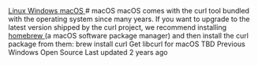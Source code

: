 <a href="linux.html" class="navButton-94f2579c--pageItemWithChildrenNested-2c5d8183--navButtonClickable-161b88ca">
<span class="text-4505230f--UIH300-2063425d--textContentFamily-49a318e1--navButtonLabel-14a4968f">Linux</span>
</a>
<a href="windows.html" class="navButton-94f2579c--pageItemWithChildrenNested-2c5d8183--navButtonClickable-161b88ca">
<span class="text-4505230f--UIH300-2063425d--textContentFamily-49a318e1--navButtonLabel-14a4968f">Windows</span>
</a>
<a href="macos.html" class="navButton-94f2579c--pageItemWithChildrenNested-2c5d8183--navButtonClickable-161b88ca--navButtonOpened-6a88552e">
<span class="text-4505230f--UIH300-2063425d--textContentFamily-49a318e1--navButtonLabel-14a4968f">macOS</span>
</a>
# <span class="text-4505230f--DisplayH900-bfb998fa--textContentFamily-49a318e1">macOS</span>
<span class="text-4505230f--UIH300-2063425d--textUIFamily-5ebd8e40--text-8ee2c8b2">
</span>
<span class="text-4505230f--TextH400-3033861f--textContentFamily-49a318e1">
<span data-key="fc08c642953a47ed9e2f20ba7f385a24">
<span data-offset-key="fc08c642953a47ed9e2f20ba7f385a24:0">macOS comes with the curl tool bundled with the operating system since many years. If you want to upgrade to the latest version shipped by the curl project, we recommend installing </span>
</span>
<a href="https://brew.sh/" class="link-a079aa82--primary-53a25e66--link-faf6c434">
<span data-key="5bd5d5b994684cfc9bd76cad60bc9af6">
<span data-offset-key="5bd5d5b994684cfc9bd76cad60bc9af6:0">homebrew</span>
</span>
</a>
<span data-key="039bbc467d744c0289cf6744978beada">
<span data-offset-key="039bbc467d744c0289cf6744978beada:0"> (a macOS software package manager) and then install the curl package from them:</span>
</span>
</span>    brew install curl<span class="text-4505230f--HeadingH700-04e1a2a3--textContentFamily-49a318e1">
<span data-key="22c0ef235d6e450e9935619fae459deb">
<span data-offset-key="22c0ef235d6e450e9935619fae459deb:0">Get libcurl for macOS</span>
</span>
</span>
<span class="text-4505230f--TextH400-3033861f--textContentFamily-49a318e1">
<span data-key="a7341395a2b743ac871accc701ba7c1b">
<span data-offset-key="a7341395a2b743ac871accc701ba7c1b:0">TBD</span>
</span>
</span>
<a href="windows.html" class="reset-3c756112--card-6570f064--whiteCard-fff091a4--cardPrevious-56a5e674">
</a>
<span class="text-4505230f--TextH200-a3425406--textContentFamily-49a318e1">Previous</span>
<span class="text-4505230f--UIH400-4e41e82a--textContentFamily-49a318e1">Windows</span>
<a href="../opensource.html" class="reset-3c756112--card-6570f064--whiteCard-fff091a4--cardNext-19241c42">
</a>
<span class="text-4505230f--UIH400-4e41e82a--textContentFamily-49a318e1">Open Source</span>
<span class="text-4505230f--TextH200-a3425406--textContentFamily-49a318e1">Last updated 2 years ago</span>
